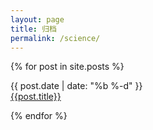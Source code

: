 ```yaml
---
layout: page
title: 归档
permalink: /science/
---
```


<!-- <h2>2020</h2>
{% for post in site.posts %}
<span class="postDate">{{ post.date | date: "%b %-d" }}</span> 
<a class='postLink' href="{{site.url}}{{site.baseurl}}{{post.url}}">{{post.title}}</a>
{% endfor %} -->

{% for post in site.posts %}


<div class="post postContent">
  <span  class="postDate"><time datetime="{{ post.date | date_to_string }}" itemprop="datePublished">{{ post.date | date: "%b %-d" }}</time></span>
  <div class="postTitle">
  <a class='postLink' href="{{site.url}}{{site.baseurl}}{{post.url}}">{{post.title}}</a>
  </div>
</div>

{% endfor %}
